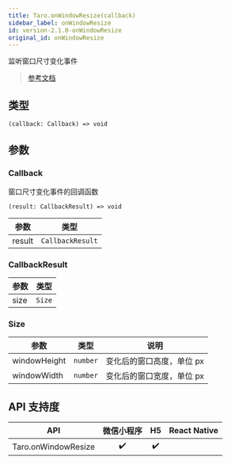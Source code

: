 ```yaml
---
title: Taro.onWindowResize(callback)
sidebar_label: onWindowResize
id: version-2.1.0-onWindowResize
original_id: onWindowResize
---
```


监听窗口尺寸变化事件

> [参考文档](https://developers.weixin.qq.com/miniprogram/dev/api/ui/window/wx.onWindowResize.html)

## 类型

```tsx
(callback: Callback) => void
```

## 参数

### Callback

窗口尺寸变化事件的回调函数

```tsx
(result: CallbackResult) => void
```

<table>
  <thead>
    <tr>
      <th>参数</th>
      <th>类型</th>
    </tr>
  </thead>
  <tbody>
    <tr>
      <td>result</td>
      <td><code>CallbackResult</code></td>
    </tr>
  </tbody>
</table>

### CallbackResult

<table>
  <thead>
    <tr>
      <th>参数</th>
      <th>类型</th>
    </tr>
  </thead>
  <tbody>
    <tr>
      <td>size</td>
      <td><code>Size</code></td>
    </tr>
  </tbody>
</table>

### Size

<table>
  <thead>
    <tr>
      <th>参数</th>
      <th>类型</th>
      <th>说明</th>
    </tr>
  </thead>
  <tbody>
    <tr>
      <td>windowHeight</td>
      <td><code>number</code></td>
      <td>变化后的窗口高度，单位 px</td>
    </tr>
    <tr>
      <td>windowWidth</td>
      <td><code>number</code></td>
      <td>变化后的窗口宽度，单位 px</td>
    </tr>
  </tbody>
</table>

## API 支持度

| API | 微信小程序 | H5 | React Native |
| :---: | :---: | :---: | :---: |
| Taro.onWindowResize | ✔️ | ✔️ |  |
